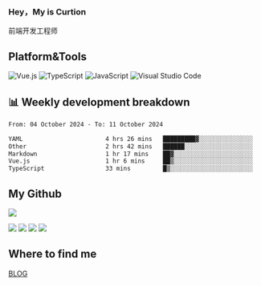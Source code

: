 ### Hey，My is Curtion
前端开发工程师
## Platform&Tools

![Vue.js](https://img.shields.io/badge/-Vue.js-4FC08D?style=flat-square&logo=Vue.js&logoColor=white)
![TypeScript](https://img.shields.io/badge/-TypeScript-007ACC?style=flat-square&logo=typescript&logoColor=white)
![JavaScript](https://img.shields.io/badge/-JavaScript-F7DF1E?style=flat-square&logo=javascript&logoColor=black)
![Visual Studio Code](https://img.shields.io/badge/-VSCode-007ACC?style=flat-square&logo=Visual-Studio-Code&logoColor=white)

## 📊 Weekly development breakdown

<!--START_SECTION:waka-->

```txt
From: 04 October 2024 - To: 11 October 2024

YAML                       4 hrs 26 mins   █████████▓░░░░░░░░░░░░░░░   38.51 %
Other                      2 hrs 42 mins   ██████░░░░░░░░░░░░░░░░░░░   23.55 %
Markdown                   1 hr 17 mins    ██▓░░░░░░░░░░░░░░░░░░░░░░   11.13 %
Vue.js                     1 hr 6 mins     ██▒░░░░░░░░░░░░░░░░░░░░░░   09.66 %
TypeScript                 33 mins         █▒░░░░░░░░░░░░░░░░░░░░░░░   04.82 %
```

<!--END_SECTION:waka-->

## My Github

![](http://github-profile-summary-cards.vercel.app/api/cards/profile-details?username=curtion&theme=nord_bright)

![](http://github-profile-summary-cards.vercel.app/api/cards/stats?username=curtion&theme=nord_bright)
![](http://github-profile-summary-cards.vercel.app/api/cards/productive-time?username=curtion&theme=nord_bright&utcOffset=8)
![](http://github-profile-summary-cards.vercel.app/api/cards/repos-per-language?username=curtion&theme=nord_bright)
![](http://github-profile-summary-cards.vercel.app/api/cards/most-commit-language?username=curtion&theme=nord_bright)

## Where to find me

[BLOG](https://blog.3gxk.net)
